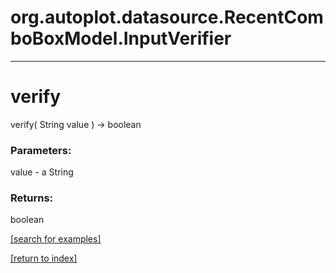 # org.autoplot.datasource.RecentComboBoxModel.InputVerifier



***
<a name="verify"></a>
# verify
verify( String value ) &rarr; boolean



### Parameters:
value - a String

### Returns:
boolean


<a href="https://github.com/autoplot/dev/search?q=verify&unscoped_q=verify">[search for examples]</a>

<a href="https://github.com/autoplot/documentation/blob/master/javadoc/index-all.md">[return to index]</a>

